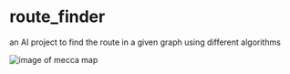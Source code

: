 # route_finder
an AI project to find the route in a given graph using different  algorithms

![image of mecca map](https://github.com/asaah18/route_finder/blob/master/mecca_map.png)
